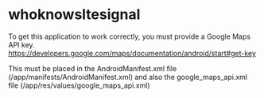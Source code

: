 # whoknowsltesignal

To get this application to work correctly, you must provide a Google Maps API key.
https://developers.google.com/maps/documentation/android/start#get-key

This must be placed in the AndroidManifest.xml file (/app/manifests/AndroidManifest.xml) and also the google_maps_api.xml file (/app/res/values/google_maps_api.xml)
